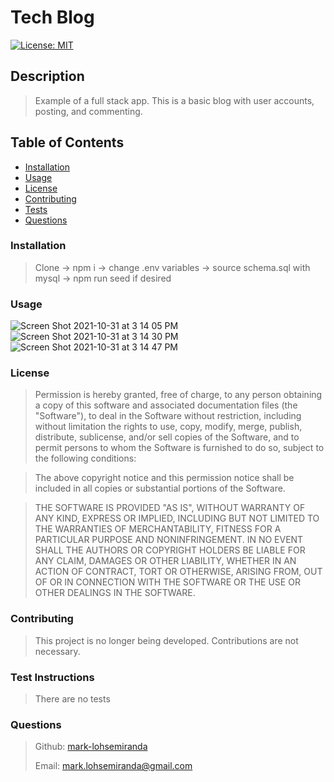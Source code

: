 

# Tech Blog

[![License: MIT](https://img.shields.io/badge/License-MIT-yellow.svg)](https://opensource.org/licenses/MIT)

## Description

>
> Example of a full stack app. This is a basic blog with user accounts, posting, and commenting.
>

## Table of Contents
* [Installation](#installation)
* [Usage](#usage)
* [License](#license)
* [Contributing](#contributing)
* [Tests](#tests)
* [Questions](#questions)

### Installation

>
> Clone -> npm i -> change .env variables -> source schema.sql with mysql -> npm run seed if desired
>

### Usage

![Screen Shot 2021-10-31 at 3 14 05 PM](https://user-images.githubusercontent.com/83737312/139602958-f34299eb-1f26-4447-9ab6-d2978ace21f9.png)
![Screen Shot 2021-10-31 at 3 14 30 PM](https://user-images.githubusercontent.com/83737312/139602960-92981ffc-bd1f-4445-ac22-e287f0d8e620.png)
![Screen Shot 2021-10-31 at 3 14 47 PM](https://user-images.githubusercontent.com/83737312/139602962-71d17186-809b-4458-b95a-994fd2904e0e.png)


### License

>Permission is hereby granted, free of charge, to any person obtaining a copy of this software and associated documentation files (the "Software"), to deal in the Software without restriction, including without limitation the rights to use, copy, modify, merge, publish, distribute, sublicense, and/or sell copies of the Software, and to permit persons to whom the Software is furnished to do so, subject to the following conditions:

>The above copyright notice and this permission notice shall be included in all copies or substantial portions of the Software.

>THE SOFTWARE IS PROVIDED "AS IS", WITHOUT WARRANTY OF ANY KIND, EXPRESS OR IMPLIED, INCLUDING BUT NOT LIMITED TO THE WARRANTIES OF MERCHANTABILITY, FITNESS FOR A PARTICULAR PURPOSE AND NONINFRINGEMENT. IN NO EVENT SHALL THE AUTHORS OR COPYRIGHT HOLDERS BE LIABLE FOR ANY CLAIM, DAMAGES OR OTHER LIABILITY, WHETHER IN AN ACTION OF CONTRACT, TORT OR OTHERWISE, ARISING FROM, OUT OF OR IN CONNECTION WITH THE SOFTWARE OR THE USE OR OTHER DEALINGS IN THE SOFTWARE.

### Contributing

>
> This project is no longer being developed. Contributions are not necessary. 
>

### Test Instructions

>
> There are no tests
>

### Questions

>
>Github: [mark-lohsemiranda](https://www.github.com/mark-lohsemiranda)
>
>Email: [mark.lohsemiranda@gmail.com](mailto:mark.lohsemiranda@gmail.com)
>

